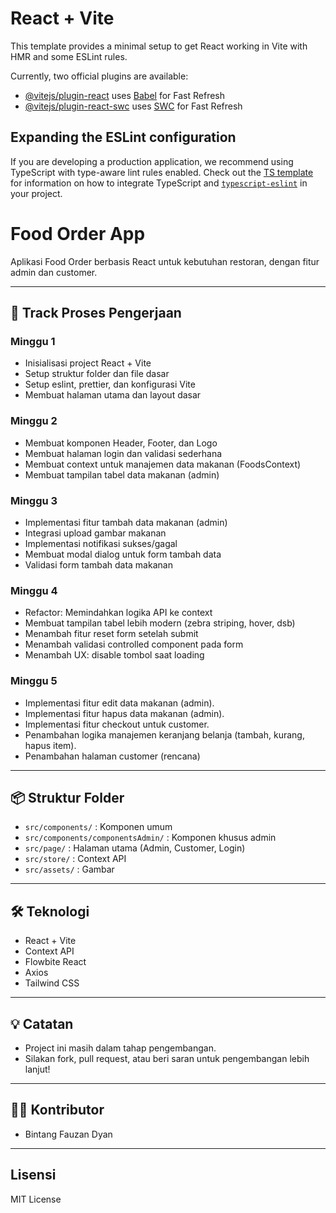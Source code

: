 # React + Vite

This template provides a minimal setup to get React working in Vite with HMR and some ESLint rules.

Currently, two official plugins are available:

- [@vitejs/plugin-react](https://github.com/vitejs/vite-plugin-react/blob/main/packages/plugin-react) uses [Babel](https://babeljs.io/) for Fast Refresh
- [@vitejs/plugin-react-swc](https://github.com/vitejs/vite-plugin-react/blob/main/packages/plugin-react-swc) uses [SWC](https://swc.rs/) for Fast Refresh

## Expanding the ESLint configuration

If you are developing a production application, we recommend using TypeScript with type-aware lint rules enabled. Check out the [TS template](https://github.com/vitejs/vite/tree/main/packages/create-vite/template-react-ts) for information on how to integrate TypeScript and [`typescript-eslint`](https://typescript-eslint.io) in your project.

# Food Order App

Aplikasi Food Order berbasis React untuk kebutuhan restoran, dengan fitur admin dan customer.

---

## 🚀 Track Proses Pengerjaan

### Minggu 1
- Inisialisasi project React + Vite
- Setup struktur folder dan file dasar
- Setup eslint, prettier, dan konfigurasi Vite
- Membuat halaman utama dan layout dasar

### Minggu 2
- Membuat komponen Header, Footer, dan Logo
- Membuat halaman login dan validasi sederhana
- Membuat context untuk manajemen data makanan (FoodsContext)
- Membuat tampilan tabel data makanan (admin)

### Minggu 3
- Implementasi fitur tambah data makanan (admin)
- Integrasi upload gambar makanan
- Implementasi notifikasi sukses/gagal
- Membuat modal dialog untuk form tambah data
- Validasi form tambah data makanan

### Minggu 4
- Refactor: Memindahkan logika API ke context
- Membuat tampilan tabel lebih modern (zebra striping, hover, dsb)
- Menambah fitur reset form setelah submit
- Menambah validasi controlled component pada form
- Menambah UX: disable tombol saat loading

### Minggu 5
- Implementasi fitur edit data makanan (admin).
- Implementasi fitur hapus data makanan (admin).
- Implementasi fitur checkout untuk customer.
- Penambahan logika manajemen keranjang belanja (tambah, kurang, hapus item).
- Penambahan halaman customer (rencana)

---

## 📦 Struktur Folder

- `src/components/` : Komponen umum
- `src/components/componentsAdmin/` : Komponen khusus admin
- `src/page/` : Halaman utama (Admin, Customer, Login)
- `src/store/` : Context API
- `src/assets/` : Gambar

---

## 🛠️ Teknologi
- React + Vite
- Context API
- Flowbite React
- Axios
- Tailwind CSS

---

## 💡 Catatan
- Project ini masih dalam tahap pengembangan.
- Silakan fork, pull request, atau beri saran untuk pengembangan lebih lanjut!

---

## 👨‍💻 Kontributor
- Bintang Fauzan Dyan

---

## Lisensi
MIT License
